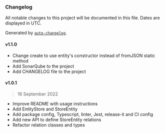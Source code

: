 ### Changelog

All notable changes to this project will be documented in this file. Dates are displayed in UTC.

Generated by [`auto-changelog`](https://github.com/CookPete/auto-changelog).

#### v1.1.0

- Change create to use entity's constructor instead of fromJSON static method
- Add SonarQube to the project
- Add CHANGELOG file to the project

#### v1.0.1

> 16 September 2022

- Improve README with usage instructions
- Add EntityStore and StoreEntity
- Add package config, Typescript, linter, Jest, release-it and CI config
- Add new API to define StoreEntity relations
- Refactor relation classes and types
